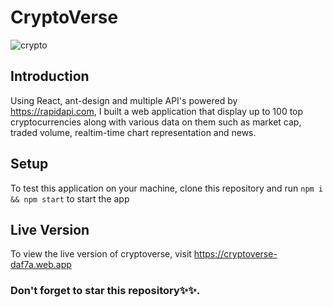 # CryptoVerse
![crypto](https://user-images.githubusercontent.com/76836006/165220296-e6ed6c0d-53a8-4b3f-9625-2c9b70a5d621.JPG)

## Introduction
Using React, ant-design and multiple API's powered by https://rapidapi.com, I built a web application that display up to 100 top cryptocurrencies along with various data on them such as market cap, traded volume, realtim-time chart representation and news.

## Setup 
To test this application on your machine, clone this repository and run ```npm i && npm start``` to start the app

## Live Version
To view the live version of cryptoverse, visit https://cryptoverse-daf7a.web.app

### Don't forget to star this repository✨✨.
